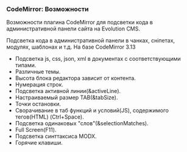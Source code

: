 
<meta http-equiv="Content-Type" content="text/html; charset=utf-8">
<h3>CodeMirror: Возможности </h3> 
Возможности плагина CodeMirror для подсветки кода в административной панели сайта на Evolution CMS.	
<br>
<p>Подсветка кода в административной панели в чанках, сніпетах, модулях, шаблонах и т.д. На базе CodeMirror 3.13</p>
<ul>
<li>Подсветка js, css, json, xml в документах с соответствующими типами.</li>
<li>Различные темы.</li>
<li>Высота блока редактора зависит от контента.</li>
<li>Нумерация строк.</li>
<li>Подсветка активной линии(&activeLine).</li>
<li>Настраиваемый размер TAB(&tabSize).</li>
<li>Точки остановки.</li>
<li>Сворачивание в таб функций и условий(JS), содержимого тегов(HTML) (Ctrl+Space).</li>
<li>Подсветка одинаковых "слов"(&selectionMatches).</li>
<li>Full Screen(F11).</li>
<li>Подсветка синттаксиса MODX.</li>
<li>Горячие клавиши.</li>
</ul>